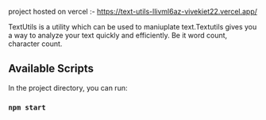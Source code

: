 project hosted on vercel :- https://text-utils-llivml6az-vivekiet22.vercel.app/


TextUtils is a utility which can be used to maniuplate text.Textutils gives you a way to analyze your text quickly and efficiently. Be it word count, character count.

## Available Scripts

In the project directory, you can run:

### `npm start`
